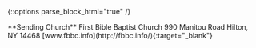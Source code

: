 {::options parse_block_html="true" /}

<div class="meta-contact-block">
**Sending Church**  
First Bible Baptist Church  
990 Manitou Road  
Hilton, NY  14468  
[www.fbbc.info](http://fbbc.info/){:target="_blank"}
</div>
